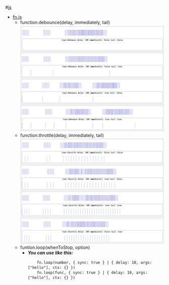 #[js](js/)  
* [fn.js](js/fn.js)
  + function\.debounce\(delay, immediately, tail\)
    ![debounce](js/debounce.png)
  + function\.throttle\(delay, immediately, tail\)  
    ![throttle](js/throttle.png)
  + funtion\.loop\(whenToStop, option\)
    - ***You can use like this:***  
      ```
          fn.loop(number, { sync: true } | { delay: 10, args: ["hello"], ctx: {} })
          fn.loop(func, { sync: true } | { delay: 10, args: ["hello"], ctx: {} })
      ```
